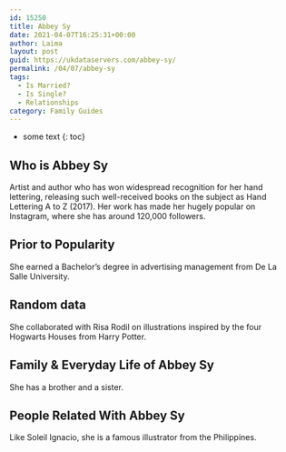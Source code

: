 ```yaml
---
id: 15250
title: Abbey Sy
date: 2021-04-07T16:25:31+00:00
author: Laima
layout: post
guid: https://ukdataservers.com/abbey-sy/
permalink: /04/07/abbey-sy
tags:
  - Is Married?
  - Is Single?
  - Relationships
category: Family Guides
---
```


* some text
{: toc}


## Who is Abbey Sy
                  
                  
                  
Artist and author who has won widespread recognition for her hand lettering, releasing such well-received books on the subject as Hand Lettering A to Z (2017). Her work has made her hugely popular on Instagram, where she has around 120,000 followers.
                  
              
            
              
            
                
                
                
## Prior to Popularity
                  
                  
                  
She earned a Bachelor&#8217;s degree in advertising management from De La Salle University.
                  
              
            
              
            
                
                
                
## Random data
                  
                  
                  
She collaborated with Risa Rodil on illustrations inspired by the four Hogwarts Houses from Harry Potter. 
                  
              
            
              
            
                
                
                
## Family & Everyday Life of Abbey Sy
                  
                  
                  
She has a brother and a sister.
                  
              
            
              
            
                
                
                
## People Related With Abbey Sy
                  
                  
                  
Like Soleil Ignacio, she is a famous illustrator from the Philippines.
                  
              
            
              
            
                
              
            
              
              
            
            
              
            
          
          
          